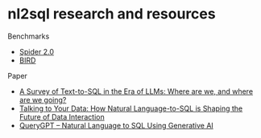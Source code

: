 # nl2sql research and resources

Benchmarks
- [Spider 2.0](https://spider2-sql.github.io/)
- [BIRD](https://bird-bench.github.io/)

Paper
- [A Survey of Text-to-SQL in the Era of LLMs: Where are we, and where are we going?](https://arxiv.org/pdf/2408.05109)
- [Talking to Your Data: How Natural Language-to-SQL is Shaping the Future of Data Interaction](https://medium.com/@adnanmasood/talking-to-your-data-how-natural-language-to-sql-is-shaping-the-future-of-data-interaction-021fd0d8687a)
- [QueryGPT – Natural Language to SQL Using Generative AI](https://medium.com/@adnanmasood/talking-to-your-data-how-natural-language-to-sql-is-shaping-the-future-of-data-interaction-021fd0d8687a)
